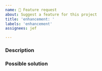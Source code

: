 ```yaml
---
name: 🚀 Feature request
about: Suggest a feature for this project
title: 'enhancement: '
labels: 'enhancement'
assignees: jef

---
```


### Description

<!-- Describe the feature here. -->

### Possible solution

<!-- Describe the possible solution here. -->
